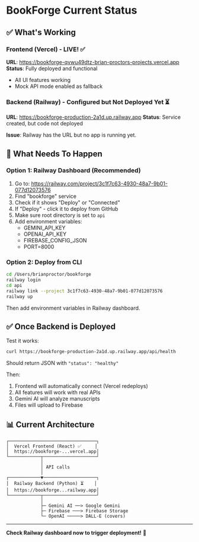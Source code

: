 # BookForge Current Status

## ✅ What's Working

### Frontend (Vercel) - LIVE! ✅
**URL**: https://bookforge-qvwu49dtz-brian-proctors-projects.vercel.app
**Status**: Fully deployed and functional
- All UI features working
- Mock API mode enabled as fallback

### Backend (Railway) - Configured but Not Deployed Yet ⏳
**URL**: https://bookforge-production-2a1d.up.railway.app
**Status**: Service created, but code not deployed

**Issue**: Railway has the URL but no app is running yet.

## 🔧 What Needs To Happen

### Option 1: Railway Dashboard (Recommended)
1. Go to: https://railway.com/project/3c1f7c63-4930-48a7-9b01-077d12073576
2. Find "bookforge" service
3. Check if it shows "Deploy" or "Connected"
4. If "Deploy" - click it to deploy from GitHub
5. Make sure root directory is set to `api`
6. Add environment variables:
   - GEMINI_API_KEY
   - OPENAI_API_KEY  
   - FIREBASE_CONFIG_JSON
   - PORT=8000

### Option 2: Deploy from CLI
```bash
cd /Users/brianproctor/bookforge
railway login
cd api
railway link --project 3c1f7c63-4930-48a7-9b01-077d12073576
railway up
```

Then add environment variables in Railway dashboard.

## ✅ Once Backend is Deployed

Test it works:
```bash
curl https://bookforge-production-2a1d.up.railway.app/api/health
```

Should return JSON with `"status": "healthy"`

Then:
1. Frontend will automatically connect (Vercel redeploys)
2. All features will work with real APIs
3. Gemini AI will analyze manuscripts
4. Files will upload to Firebase

## 📊 Current Architecture

```
┌─────────────────────────────────┐
│  Vercel Frontend (React) ✅     │
│  https://bookforge-...vercel.app│
└────────────┬────────────────────┘
             │
             │ API calls
             │
┌────────────▼────────────────────┐
│  Railway Backend (Python) ⏳    │
│  https://bookforge...railway.app│
└────────────┬────────────────────┘
             │
             ├─ Gemini AI ──> Google Gemini
             ├─ Firebase ───> Firebase Storage  
             └─ OpenAI ─────> DALL-E (covers)
```

---

**Check Railway dashboard now to trigger deployment!** 🚀

